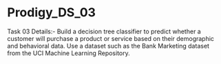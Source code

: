 # Prodigy_DS_03
Task 03 Details:- Build a decision tree classifier to predict whether a customer will purchase a product or service based on their demographic and behavioral data. Use a dataset such as the Bank Marketing dataset from the UCI Machine Learning Repository.
